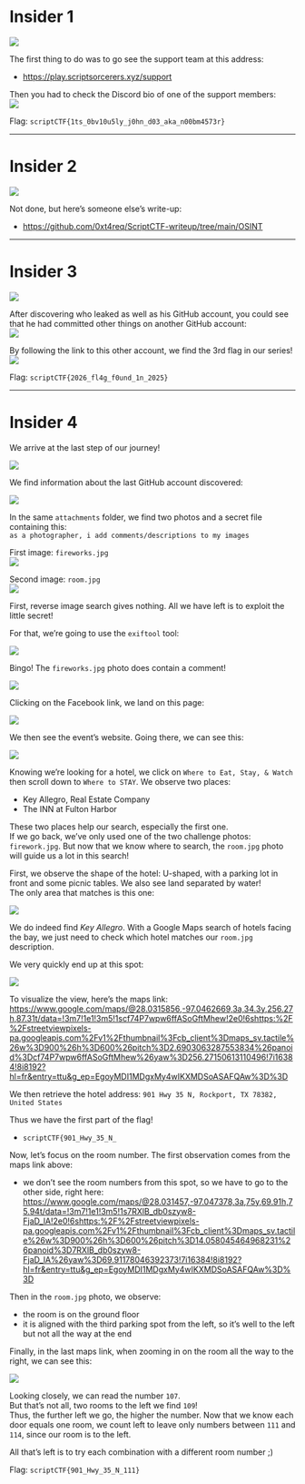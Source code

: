 # Insider 1

![](attachment/e7cb35f8aae4e71d82958d1494f64ee9.png)

The first thing to do was to go see the support team at this address:  
- https://play.scriptsorcerers.xyz/support

Then you had to check the Discord bio of one of the support members:  
![](attachment/d4525b3c1da67959fd9ee792f31226cf.png)

Flag: `scriptCTF{1ts_0bv10u5ly_j0hn_d03_aka_n00bm4573r}`

___
# Insider 2

![](attachment/bf415318bfee7c0abb3e43ceabd41247.png)

Not done, but here’s someone else’s write-up:  
- https://github.com/0xt4req/ScriptCTF-writeup/tree/main/OSINT

___
# Insider 3

![](attachment/b27af378ccb3a0e6c60739ed6fe319d9.png)

After discovering who leaked as well as his GitHub account, you could see that he had committed other things on another GitHub account:  
![](attachment/43be3fc9b10ac7694d83fbc405e0ee59.png)

By following the link to this other account, we find the 3rd flag in our series!  
![](attachment/0c87a1d600da3f872e8d225f3d9e6eb6.png)

Flag: `scriptCTF{2026_fl4g_f0und_1n_2025}`

___
# Insider 4

We arrive at the last step of our journey!  

![](attachment/589bd115615d96b5a6fc1b01fa8471e0.png)

We find information about the last GitHub account discovered:  

![](attachment/faf1c5cfe9a6c10ba229cf14eaec7292.png)

In the same `attachments` folder, we find two photos and a secret file containing this:  
`as a photographer, i add comments/descriptions to my images`

First image: `fireworks.jpg`  
![](attachment/53e36f126ff5d738eaba45cbfcd8d21d.jpg)

Second image: `room.jpg`  
![](attachment/2e7e2819542561b0aa814dbec048a4b2.jpg)

First, reverse image search gives nothing. All we have left is to exploit the little secret!

For that, we’re going to use the `exiftool` tool:  

![](attachment/153ff5cbb6a5c1da48d4facbe466c8cc.png)

Bingo! The `fireworks.jpg` photo does contain a comment!  

![](attachment/0ec9c67a0aeae5958cf77a387e97203e.png)

Clicking on the Facebook link, we land on this page:  

![](attachment/8c3f2cfac93098ab8646a65a77835bca.png)

We then see the event’s website. Going there, we can see this:  

![](attachment/028c45ac9193ac87e8ae5db4c77265b7.png)

Knowing we’re looking for a hotel, we click on `Where to Eat, Stay, & Watch` then scroll down to `Where to STAY`. We observe two places:  
- Key Allegro, Real Estate Company  
- The INN at Fulton Harbor  

These two places help our search, especially the first one.  
If we go back, we’ve only used one of the two challenge photos: `firework.jpg`. But now that we know where to search, the `room.jpg` photo will guide us a lot in this search!  

First, we observe the shape of the hotel: U-shaped, with a parking lot in front and some picnic tables. We also see land separated by water!  
The only area that matches is this one:  

![](attachment/702e3a2e155a1c3899e4694d1d5dd5aa.png)

We do indeed find *Key Allegro*. With a Google Maps search of hotels facing the bay, we just need to check which hotel matches our `room.jpg` description.  

We very quickly end up at this spot:  

![](attachment/25393ab7a92a3242a875324f86437784.png)

To visualize the view, here’s the maps link: https://www.google.com/maps/@28.0315856,-97.0462669,3a,34.3y,256.27h,87.31t/data=!3m7!1e1!3m5!1scf74P7wpw6ffASoGftMhew!2e0!6shttps:%2F%2Fstreetviewpixels-pa.googleapis.com%2Fv1%2Fthumbnail%3Fcb_client%3Dmaps_sv.tactile%26w%3D900%26h%3D600%26pitch%3D2.6903063287553834%26panoid%3Dcf74P7wpw6ffASoGftMhew%26yaw%3D256.27150613110496!7i16384!8i8192?hl=fr&entry=ttu&g_ep=EgoyMDI1MDgxMy4wIKXMDSoASAFQAw%3D%3D  

We then retrieve the hotel address: `901 Hwy 35 N, Rockport, TX 78382, United States`  

Thus we have the first part of the flag!  
- `scriptCTF{901_Hwy_35_N_`  

Now, let’s focus on the room number. The first observation comes from the maps link above:  
- we don’t see the room numbers from this spot, so we have to go to the other side, right here: https://www.google.com/maps/@28.031457,-97.047378,3a,75y,69.91h,75.94t/data=!3m7!1e1!3m5!1s7RXlB_db0szyw8-FjaD_lA!2e0!6shttps:%2F%2Fstreetviewpixels-pa.googleapis.com%2Fv1%2Fthumbnail%3Fcb_client%3Dmaps_sv.tactile%26w%3D900%26h%3D600%26pitch%3D14.058045464968231%26panoid%3D7RXlB_db0szyw8-FjaD_lA%26yaw%3D69.91178046392373!7i16384!8i8192?hl=fr&entry=ttu&g_ep=EgoyMDI1MDgxMy4wIKXMDSoASAFQAw%3D%3D  

Then in the `room.jpg` photo, we observe:  
- the room is on the ground floor  
- it is aligned with the third parking spot from the left, so it’s well to the left but not all the way at the end  

Finally, in the last maps link, when zooming in on the room all the way to the right, we can see this:  

![](attachment/91972574d4445ccfd2cff936a30b3c52.png)

Looking closely, we can read the number `107`.  
But that’s not all, two rooms to the left we find `109`!  
Thus, the further left we go, the higher the number. Now that we know each door equals one room, we count left to leave only numbers between `111` and `114`, since our room is to the left.  

All that’s left is to try each combination with a different room number ;)  

Flag: `scriptCTF{901_Hwy_35_N_111}`
